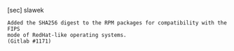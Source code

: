 [sec] slawek

    Added the SHA256 digest to the RPM packages for compatibility with the FIPS
    mode of RedHat-like operating systems.
    (Gitlab #1171)
